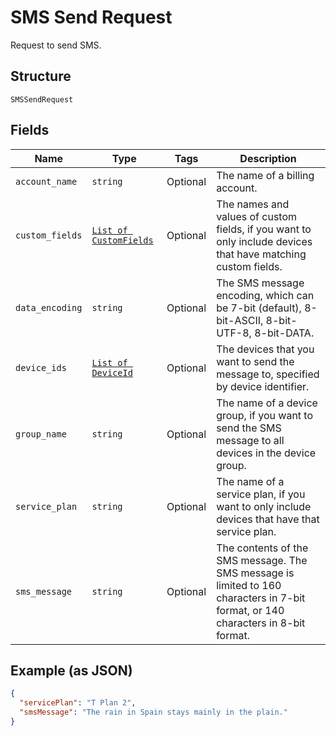 
# SMS Send Request

Request to send SMS.

## Structure

`SMSSendRequest`

## Fields

| Name | Type | Tags | Description |
|  --- | --- | --- | --- |
| `account_name` | `string` | Optional | The name of a billing account. |
| `custom_fields` | [`List of CustomFields`](../../doc/models/custom-fields.md) | Optional | The names and values of custom fields, if you want to only include devices that have matching custom fields. |
| `data_encoding` | `string` | Optional | The SMS message encoding, which can be 7-bit (default), 8-bit-ASCII, 8-bit-UTF-8, 8-bit-DATA. |
| `device_ids` | [`List of DeviceId`](../../doc/models/device-id.md) | Optional | The devices that you want to send the message to, specified by device identifier. |
| `group_name` | `string` | Optional | The name of a device group, if you want to send the SMS message to all devices in the device group. |
| `service_plan` | `string` | Optional | The name of a service plan, if you want to only include devices that have that service plan. |
| `sms_message` | `string` | Optional | The contents of the SMS message. The SMS message is limited to 160 characters in 7-bit format, or 140 characters in 8-bit format. |

## Example (as JSON)

```json
{
  "servicePlan": "T Plan 2",
  "smsMessage": "The rain in Spain stays mainly in the plain."
}
```

